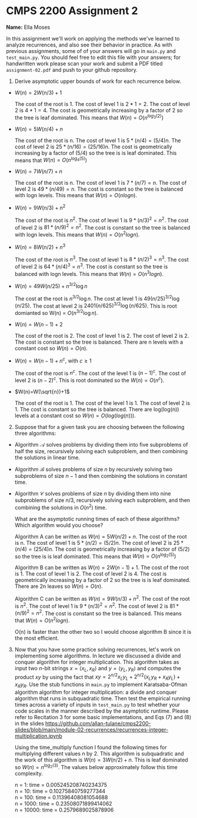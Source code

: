 # CMPS 2200 Assignment 2

**Name:** Ella Moses

In this assignment we'll work on applying the methods we've learned to analyze recurrences, and also see their behavior
in practice. As with previous
assignments, some of of your answers will go in `main.py` and `test_main.py`. You
should feel free to edit this file with your answers; for handwritten
work please scan your work and submit a PDF titled `assignment-02.pdf`
and push to your github repository.


1. Derive asymptotic upper bounds of work for each recurrence below.
  * $W(n)=2W(n/3)+1$  

    The cost of the root is 1. The cost of level 1 is $2*1=2$. The cost of level 2 is $4*1=4$. The cost is geometrically increasing by a factor of 2 so the tree is leaf dominated. This means that $W(n) = O(n^{log_3(2)})$

  * $W(n)=5W(n/4)+n$

     The cost of the root is n. The cost of level 1 is $5*(n/4)=(5/4)n$. The cost of level 2 is $25*(n/16)=(25/16)n$. The cost is geometrically increasing by a factor of $(5/4)$ so the tree is is leaf dominated. This means that $W(n) = O(n^{log_4(5)})$


  * $W(n)=7W(n/7)+n$

    The cost of the root is n. The cost of level 1 is $7*(n/7)=n$. The cost of level 2 is $49*(n/49)= n$. The cost is constant so the tree is balanced with logn levels. This means that $W(n)=O(nlogn)$. 

  * $W(n)=9W(n/3)+n^2$

    The cost of the root is $n^2$. The cost of level 1 is $9*(n/3)^2=n^2$. The cost of level 2 is $81*(n/9)^2= n^2$. The cost is constant so the tree is balanced with logn levels. This means that $W(n)=O(n^2logn)$. 

  * $W(n)=8W(n/2)+n^3$

    The cost of the root is $n^3$. The cost of level 1 is $8*(n/2)^3=n^3$. The cost of level 2 is $64*(n/4)^3= n^3$. The cost is constant so the tree is balanced with logn levels. This means that $W(n)=O(n^3logn)$.

  * $W(n)=49W(n/25)+n^{3/2}\log n$

    The cost at the root is $n^{3/2}\log n$. The cost at level 1 is $49(n/25)^{3/2}\log (n/25)$. The cost at level 2 is $2401(n/625)^{3/2}\log (n/625)$. This is root domianted so W(n) = $O(n^{3/2}\log n)$. 

  * $W(n)=W(n-1)+2$

    The cost of the root is 2. The cost of level 1 is 2. The cost of level 2 is 2. The cost is constant so the tree is balanced. There are n levels with a constant cost so $W(n)=O(n)$.

  * $W(n)= W(n-1)+n^c$, with $c\geq 1$

    The cost of the root is $n^c$. The cost of the level 1 is $(n -1) ^c$. The cost of level 2 is $(n -2) ^c$. This is root dominated so the $W(n)=O(n^c)$.

  * $W(n)=W(\sqrt{n})+1$

    The cost of the root is 1. The cost of the level 1 is 1. The cost of level 2 is 1. The cost is constant so the tree is balanced. There are log(log(n)) levels at a constant cost so $W(n)=O(log(log(n)))$.

2. Suppose that for a given task you are choosing between the following three algorithms:

  * Algorithm $\mathcal{A}$ solves problems by dividing them into
      five subproblems of half the size, recursively solving each
      subproblem, and then combining the solutions in linear time.
    
  * Algorithm $\mathcal{B}$ solves problems of size $n$ by
      recursively solving two subproblems of size $n-1$ and then
      combining the solutions in constant time.
    
  * Algorithm $\mathcal{C}$ solves problems of size $n$ by dividing
      them into nine subproblems of size $n/3$, recursively solving
      each subproblem, and then combining the solutions in $O(n^2)$
      time.

    What are the asymptotic running times of each of these algorithms?
    Which algorithm would you choose?

    Algorithm A can be written as $W(n)=5W(n/2)+n$. The cost of the root is n. The cost of  level 1 is $5*(n/2)=(5/2)n$. The cost of level 2 is $25*(n/4)=(25/4)n$. The cost is geometrically increasing by a factor of $(5/2)$ so the tree is is leaf dominated. This means that $W(n) = O(n^{log_2(5)})$ 

    Algorithm B can be written as $W(n)=2W(n-1)+1$. The cost of the root is 1. The cost of  level 1 is 2. The cost of level 2 is 4. The cost is geometrically increasing by a factor of 2 so the tree is is leaf dominated. There are 2n leaves so $W(n)=O(n)$. 

    Algorithm C can be written as $W(n)=9W(n/3)+n^2$. The cost of the root is $n^2$. The cost of level 1 is $9*(n/3)^2=n^2$. The cost of level 2 is $81*(n/9)^2= n^2$. The cost is constant so the tree is balanced. This means that $W(n)=O(n^2logn)$. 

    O(n) is faster than the other two so I would choose algorithm B since it is the most efficient. 


3. Now that you have some practice solving recurrences, let's work on
  implementing some algorithms. In lecture we discussed a divide and
  conquer algorithm for integer multiplication. This algorithm takes
  as input two $n$-bit strings $x = \langle x_L, x_R\rangle$ and
  $y=\langle y_L, y_R\rangle$ and computes the product $xy$ by using
  the fact that $xy = 2^{n/2}x_Ly_L + 2^{n/2}(x_Ly_R+x_Ry_L) +
  x_Ry_R.$ Use the
  stub functions in `main.py` to implement Karatsaba-Ofman algorithm algorithm for integer
  multiplication: a divide and conquer algorithm that runs in
  subquadratic time. Then test the empirical running times across a
  variety of inputs in `test_main.py` to test whether your code scales in the manner
  described by the asymptotic runtime. Please refer to Recitation 3 for some basic implementations, and Eqs (7) and (8) in the slides https://github.com/allan-tulane/cmps2200-slides/blob/main/module-02-recurrences/recurrences-integer-multiplication.ipynb
 
 
    Using the time_multiply function I found the following times for multiplying different values n by 2. This algorithm is subquadratic and the work of this algorithm is $W(n)=3W(n/2)+n$. This is leaf dominated so $W(n)=n^{log_2(3)}$. The values below approximately follow this time complexity.

    n = 1: time = 0.005245208740234375   
    n = 10: time = 0.10275840759277344  
    n = 100: time = 0.11396408081054688  
    n = 1000: time = 0.23508071899414062  
    n = 10000: time = 0.2579689025878906


 


